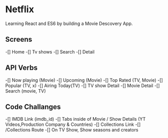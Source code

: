 # Netflix

Learning React and ES6 by building a Movie Descovery App.

## Screens

-[] Home
-[] Tv shows
-[] Search
-[] Detail

## API Verbs

-[] Now playing (Movie)
-[] Upcoming (Movie)
-[] Top Rated (TV, Movie)
-[] Popular (TV, x)
-[] Airing Today(TV)
-[] TV show Detail
-[] Movie Detail
-[] Search (movie, TV)

## Code Challanges

-[] IMDB Link (imdb_id)
-[] Tabs inside of Movie / Show Details (YT Videos,Production Company & Countries)
-[] Collections Link
-[] /Collections Route
-[] On TV Show, Show seasons and creators
